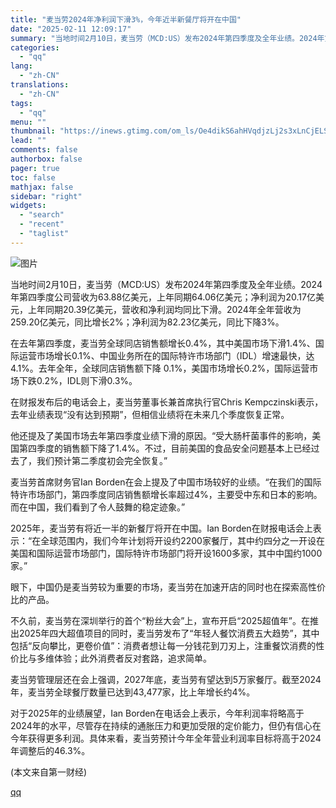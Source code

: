```yaml
---
title: "麦当劳2024年净利润下滑3%，今年近半新餐厅将开在中国"
date: "2025-02-11 12:09:17"
summary: "当地时间2月10日，麦当劳（MCD:US）发布2024年第四季度及全年业绩。2024年第四季度公司营..."
categories:
  - "qq"
lang:
  - "zh-CN"
translations:
  - "zh-CN"
tags:
  - "qq"
menu: ""
thumbnail: "https://inews.gtimg.com/om_ls/Oe4dikS6ahHVqdjzLj2s3xLnCjELS9zUuaMGU6dfGjpSUAA_640360/0"
lead: ""
comments: false
authorbox: false
pager: true
toc: false
mathjax: false
sidebar: "right"
widgets:
  - "search"
  - "recent"
  - "taglist"
---
```


![图片](https://inews.gtimg.com/om_bt/OkbiwlZfX6uccTuJF74oRPQKtJtY8055lWvL9T7qGKvE4AA/641)

当地时间2月10日，麦当劳（MCD:US）发布2024年第四季度及全年业绩。2024年第四季度公司营收为63.88亿美元，上年同期64.06亿美元；净利润为20.17亿美元，上年同期20.39亿美元，营收和净利润均同比下滑。2024年全年营收为259.20亿美元，同比增长2%；净利润为82.23亿美元，同比下降3%。

在去年第四季度，麦当劳全球同店销售额增长0.4%，其中美国市场下滑1.4%、国际运营市场增长0.1%、中国业务所在的国际特许市场部门（IDL）增速最快，达4.1%。去年全年，全球同店销售额下降 0.1%，美国市场增长0.2%，国际运营市场下跌0.2%，IDL则下滑0.3%。

在财报发布后的电话会上，麦当劳董事长兼首席执行官Chris Kempczinski表示，去年业绩表现“没有达到预期”，但相信业绩将在未来几个季度恢复正常。

他还提及了美国市场去年第四季度业绩下滑的原因。“受大肠杆菌事件的影响，美国第四季度的销售额下降了1.4%。不过，目前美国的食品安全问题基本上已经过去了，我们预计第二季度初会完全恢复。”

麦当劳首席财务官Ian Borden在会上提及了中国市场较好的业绩。“在我们的国际特许市场部门，第四季度同店销售额增长率超过4%，主要受中东和日本的影响。而在中国，我们看到了令人鼓舞的稳定迹象。”

2025年，麦当劳有将近一半的新餐厅将开在中国。Ian Borden在财报电话会上表示：“在全球范围内，我们今年计划将开设约2200家餐厅，其中约四分之一开设在美国和国际运营市场部门，国际特许市场部门将开设1600多家，其中中国约1000家。”

眼下，中国仍是麦当劳较为重要的市场，麦当劳在加速开店的同时也在探索高性价比的产品。

不久前，麦当劳在深圳举行的首个“粉丝大会”上，宣布开启“2025超值年”。在推出2025年四大超值项目的同时，麦当劳发布了“年轻人餐饮消费五大趋势”，其中包括“反向攀比，更卷价值”：消费者想让每一分钱花到刀刃上，注重餐饮消费的性价比与多维体验；此外消费者反对套路，追求简单。

麦当劳管理层还在会上强调，2027年底，麦当劳有望达到5万家餐厅。截至2024年，麦当劳全球餐厅数量已达到43,477家，比上年增长约4%。

对于2025年的业绩展望，Ian Borden在电话会上表示，今年利润率将略高于2024年的水平，尽管存在持续的通胀压力和更加受限的定价能力，但仍有信心在今年获得更多利润。具体来看，麦当劳预计今年全年营业利润率目标将高于2024年调整后的46.3%。

(本文来自第一财经)

[qq](https://new.qq.com/rain/a/20250211A03VBN00)
